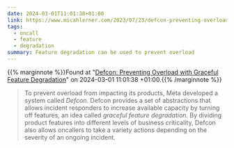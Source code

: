 ```yaml
---
date: 2024-03-01T11:01:38+01:00
link: https://www.micahlerner.com/2023/07/23/defcon-preventing-overload-with-graceful-feature-degradation.html
tags:
  - oncall
  - feature
  - degradation
summary: Feature degradation can be used to prevent overload
---
```

{{% marginnote %}}Found at "[Defcon: Preventing Overload with Graceful Feature Degradation](https://web.archive.org/web/20240301110138/https://www.micahlerner.com/2023/07/23/defcon-preventing-overload-with-graceful-feature-degradation.html)" on 2024-03-01 11:01:38 +01:00.{{% /marginnote %}}

> To prevent overload from impacting its products, Meta developed a system called _Defcon_. Defcon provides a set of abstractions that allows incident responders to increase available capacity by turning off features, an idea called _graceful feature degradation_. By dividing product features into different levels of business criticality, Defcon also allows oncallers to take a variety actions depending on the severity of an ongoing incident.